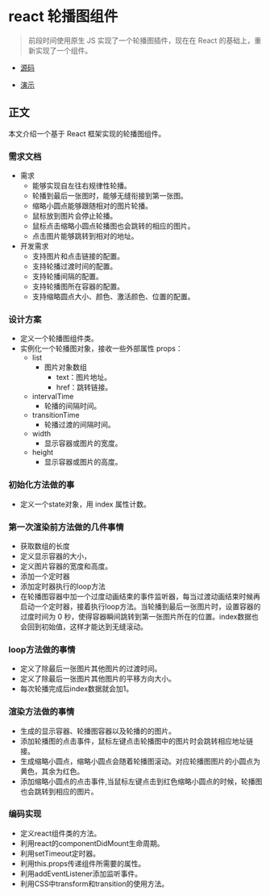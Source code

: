 # react 轮播图组件

>前段时间使用原生 JS 实现了一个轮播图插件，现在在 React  的基础上，重新实现了一个组件。

* [源码](https://github.com/fengjiangjun/react-slider)

* [演示](https://fengjiangjun.github.io/react-slider/dist/index.html)
## 正文
本文介绍一个基于 React 框架实现的轮播图组件。
### 需求文档
* 需求
  * 能够实现自左往右规律性轮播。
  * 轮播到最后一张图时，能够无缝衔接到第一张图。
  * 缩略小圆点能够跟随相对的图片轮播。
  * 鼠标放到图片会停止轮播。
  * 鼠标点击缩略小圆点轮播图也会跳转的相应的图片。
  * 点击图片能够跳转到相对的地址。
* 开发需求
  * 支持图片和点击链接的配置。
  * 支持轮播过渡时间的配置。
  * 支持轮播间隔的配置。
  * 支持轮播图所在容器的配置。
  * 支持缩略圆点大小、颜色、激活颜色、位置的配置。

### 设计方案

* 定义一个轮播图组件类。
* 实例化一个轮播图对象，接收一些外部属性 props：
  * list
    * 图片对象数组
      * text：图片地址。
      * href：跳转链接。
  * intervalTime
    * 轮播的间隔时间。
  * transitionTime
    * 轮播过渡的间隔时间。
  * width 
    * 显示容器或图片的宽度。
  * height
    * 显示容器或图片的高度。
### 初始化方法做的事
  * 定义一个state对象，用 index 属性计数。
### 第一次渲染前方法做的几件事情
  * 获取数组的长度
  * 定义显示容器的大小，
  * 定义图片容器的宽度和高度。
  * 添加一个定时器
  * 添加定时器执行的loop方法
  * 在轮播图容器中加一个过度动画结束的事件监听器，每当过渡动画结束时候再启动一个定时器，接着执行loop方法。当轮播到最后一张图片时，设置容器的过度时间为 0 秒，使得容器瞬间跳转到第一张图片所在的位置。index数据也会回到初始值，这样才能达到无缝滚动。
### loop方法做的事情
  * 定义了除最后一张图片其他图片的过渡时间。
  * 定义了除最后一张图片其他图片的平移方向大小。
  * 每次轮播完成后index数据就会加1。
### 渲染方法做的事情
  * 生成的显示容器、轮播图容器以及轮播的的图片。
  * 添加轮播图的点击事件，鼠标左键点击轮播图中的图片时会跳转相应地址链接。
  * 生成缩略小圆点，缩略小圆点会随着轮播图滚动。对应轮播图图片的小圆点为黄色，其余为红色。
  * 添加缩略小圆点的点击事件,当鼠标左键点击到红色缩略小圆点的时候，轮播图也会跳转到相应的图片。
### 编码实现
  * 定义react组件类的方法。
  * 利用react的componentDidMount生命周期。
  * 利用setTimeout定时器。
  * 利用this.props传递组件所需要的属性。
  * 利用addEventListener添加监听事件。
  * 利用CSS中transform和transition的使用方法。



  